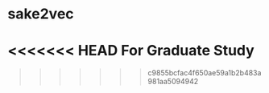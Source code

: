 # sake2vec
<<<<<<< HEAD
For Graduate Study
=======
>>>>>>> c9855bcfac4f650ae59a1b2b483a981aa5094942
